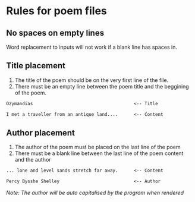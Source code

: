 # Rules for poem files

## No spaces on empty lines

Word replacement to inputs will not work if a blank line has spaces in.

## Title placement

1. The title of the poem should be on the very first line of the file.
2. There must be an empty line between the poem title and the beggining of the poem.

```txt
Ozymandias                                      <-- Title

I met a traveller from an antique land....      <-- Content
```

## Author placement

1. The author of the poem must be placed on the last line of the poem
2. There must be a blank line between the last line of the poem content and the author

```txt
... lone and level sands stretch far away.      <-- Content

Percy Bysshe Shelley                            <-- Author
```

_Note: The author will be auto capitalised by the program when rendered_
